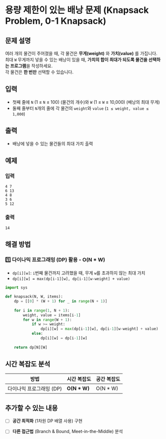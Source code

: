 # 용량 제한이 있는 배낭 문제 (Knapsack Problem, 0-1 Knapsack)

## 문제 설명
여러 개의 물건이 주어졌을 때, 각 물건은 **무게(weight)** 와 **가치(value)** 를 가집니다.  
최대 `W` 무게까지 넣을 수 있는 배낭이 있을 때, **가치의 합이 최대가 되도록 물건을 선택하는 프로그램**을 작성하세요.  
각 물건은 **한 번만** 선택할 수 있습니다.

## 입력
- 첫째 줄에 `N` (1 ≤ `N` ≤ 100) (물건의 개수)와 `W` (1 ≤ `W` ≤ 10,000) (배낭의 최대 무게)  
- 둘째 줄부터 `N`개의 줄에 각 물건의 `weight`와 `value` (`1 ≤ weight, value ≤ 1,000`)  

## 출력
- 배낭에 넣을 수 있는 물건들의 최대 가치 출력  

## 예제
### **입력**  
```
4 7
6 13
4 8
3 6
5 12
```
### **출력**  
```
14
```

## 해결 방법
### 1️⃣ 다이나믹 프로그래밍 (DP) 활용 - O(N * W)
- `dp[i][w]`: `i`번째 물건까지 고려했을 때, 무게 `w`를 초과하지 않는 최대 가치  
- `dp[i][w] = max(dp[i-1][w], dp[i-1][w-weight] + value)`  

```python
import sys

def knapsack(N, W, items):
    dp = [[0] * (W + 1) for _ in range(N + 1)]
    
    for i in range(1, N + 1):
        weight, value = items[i-1]
        for w in range(W + 1):
            if w >= weight:
                dp[i][w] = max(dp[i-1][w], dp[i-1][w-weight] + value)
            else:
                dp[i][w] = dp[i-1][w]
    
    return dp[N][W]
```

## 시간 복잡도 분석
| 방법 | 시간 복잡도 | 공간 복잡도 |
|------|----------|----------|
| 다이나믹 프로그래밍 (DP) | **O(N * W)** | O(N * W) |

## 추가할 수 있는 내용
- [ ] **공간 최적화** (1차원 DP 배열 사용) 구현
- [ ] **다른 접근법** (Branch & Bound, Meet-in-the-Middle) 분석

